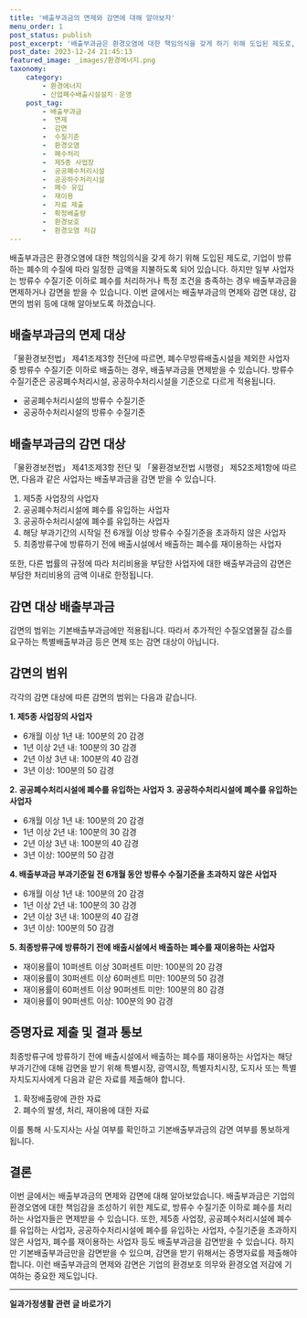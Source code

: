 ```yaml
---
title: '배출부과금의 면제와 감면에 대해 알아보자'
menu_order: 1
post_status: publish
post_excerpt: '배출부과금은 환경오염에 대한 책임의식을 갖게 하기 위해 도입된 제도로, 기업이 방류하는 폐수의 수질에 따라 일정한 금액을 지불하도록 되어 있습니다. 하지만 일부 사업자는 방류수 수질기준 이하로 폐수를 처리하거나 특정 조건을 충족하는 경우 배출부과금을 면제하거나 감면을 받을 수 있습니다. 이번 글에서는 배출부과금의 면제와 감면 대상, 감면의 범위 등에 대해 알아보도록 하겠습니다.'
post_date: 2023-12-24 21:45:13
featured_image: _images/환경에너지.png
taxonomy:
    category:
        - 환경에너지
        - 산업폐수배출시설설치ㆍ운영
    post_tag:
        - 배출부과금
        -  면제
        -  감면
        -  수질기준
        -  환경오염
        -  폐수처리
        -  제5종 사업장
        -  공공폐수처리시설
        -  공공하수처리시설
        -  폐수 유입
        -  재이용
        -  자료 제출
        -  확정배출량
        -  환경보호
        -  환경오염 저감
---
```



배출부과금은 환경오염에 대한 책임의식을 갖게 하기 위해 도입된 제도로, 기업이 방류하는 폐수의 수질에 따라 일정한 금액을 지불하도록 되어 있습니다. 하지만 일부 사업자는 방류수 수질기준 이하로 폐수를 처리하거나 특정 조건을 충족하는 경우 배출부과금을 면제하거나 감면을 받을 수 있습니다. 이번 글에서는 배출부과금의 면제와 감면 대상, 감면의 범위 등에 대해 알아보도록 하겠습니다.

## 배출부과금의 면제 대상

「물환경보전법」 제41조제3항 전단에 따르면, 폐수무방류배출시설을 제외한 사업자 중 방류수 수질기준 이하로 배출하는 경우, 배출부과금을 면제받을 수 있습니다. 방류수 수질기준은 공공폐수처리시설, 공공하수처리시설을 기준으로 다르게 적용됩니다.

- 공공폐수처리시설의 방류수 수질기준
- 공공하수처리시설의 방류수 수질기준

## 배출부과금의 감면 대상

「물환경보전법」 제41조제3항 전단 및 「물환경보전법 시행령」 제52조제1항에 따르면, 다음과 같은 사업자는 배출부과금을 감면 받을 수 있습니다.

1. 제5종 사업장의 사업자
2. 공공폐수처리시설에 폐수를 유입하는 사업자
3. 공공하수처리시설에 폐수를 유입하는 사업자
4. 해당 부과기간의 시작일 전 6개월 이상 방류수 수질기준을 초과하지 않은 사업자
5. 최종방류구에 방류하기 전에 배출시설에서 배출하는 폐수를 재이용하는 사업자

또한, 다른 법률의 규정에 따라 처리비용을 부담한 사업자에 대한 배출부과금의 감면은 부담한 처리비용의 금액 이내로 한정됩니다.

## 감면 대상 배출부과금

감면의 범위는 기본배출부과금에만 적용됩니다. 따라서 추가적인 수질오염물질 감소를 요구하는 특별배출부과금 등은 면제 또는 감면 대상이 아닙니다.

## 감면의 범위

각각의 감면 대상에 따른 감면의 범위는 다음과 같습니다.

**1. 제5종 사업장의 사업자**
- 6개월 이상 1년 내: 100분의 20 감경
- 1년 이상 2년 내: 100분의 30 감경
- 2년 이상 3년 내: 100분의 40 감경
- 3년 이상: 100분의 50 감경

**2. 공공폐수처리시설에 폐수를 유입하는 사업자**
**3. 공공하수처리시설에 폐수를 유입하는 사업자**
- 6개월 이상 1년 내: 100분의 20 감경
- 1년 이상 2년 내: 100분의 30 감경
- 2년 이상 3년 내: 100분의 40 감경
- 3년 이상: 100분의 50 감경

**4. 배출부과금 부과기준일 전 6개월 동안 방류수 수질기준을 초과하지 않은 사업자**
- 6개월 이상 1년 내: 100분의 20 감경
- 1년 이상 2년 내: 100분의 30 감경
- 2년 이상 3년 내: 100분의 40 감경
- 3년 이상: 100분의 50 감경

**5. 최종방류구에 방류하기 전에 배출시설에서 배출하는 폐수를 재이용하는 사업자**
- 재이용률이 10퍼센트 이상 30퍼센트 미만: 100분의 20 감경
- 재이용률이 30퍼센트 이상 60퍼센트 미만: 100분의 50 감경
- 재이용률이 60퍼센트 이상 90퍼센트 미만: 100분의 80 감경
- 재이용률이 90퍼센트 이상: 100분의 90 감경

## 증명자료 제출 및 결과 통보

최종방류구에 방류하기 전에 배출시설에서 배출하는 폐수를 재이용하는 사업자는 해당 부과기간에 대해 감면을 받기 위해 특별시장, 광역시장, 특별자치시장, 도지사 또는 특별자치도지사에게 다음과 같은 자료를 제출해야 합니다.

1. 확정배출량에 관한 자료
2. 폐수의 발생, 처리, 재이용에 대한 자료

이를 통해 시·도지사는 사실 여부를 확인하고 기본배출부과금의 감면 여부를 통보하게 됩니다.

## 결론

이번 글에서는 배출부과금의 면제와 감면에 대해 알아보았습니다. 배출부과금은 기업의 환경오염에 대한 책임감을 조성하기 위한 제도로, 방류수 수질기준 이하로 폐수를 처리하는 사업자들은 면제받을 수 있습니다. 또한, 제5종 사업장, 공공폐수처리시설에 폐수를 유입하는 사업자, 공공하수처리시설에 폐수를 유입하는 사업자, 수질기준을 초과하지 않은 사업자, 폐수를 재이용하는 사업자 등도 배출부과금을 감면받을 수 있습니다. 하지만 기본배출부과금만을 감면받을 수 있으며, 감면을 받기 위해서는 증명자료를 제출해야 합니다. 이런 배출부과금의 면제와 감면은 기업의 환경보호 의무와 환경오염 저감에 기여하는 중요한 제도입니다.
<!-- wp:separator -->
<hr class="wp-block-separator has-alpha-channel-opacity"/>
<!-- /wp:separator -->

<!-- wp:group {"backgroundColor":"base","layout":{"type":"constrained"}} -->
<div class="wp-block-group has-base-background-color has-background"><!-- wp:paragraph {"align":"center","fontSize":"medium"} -->
<p class="has-text-align-center has-large-font-size"><strong>일과가정생활 관련 글 바로가기</strong></p>
<!-- /wp:paragraph -->


<!-- wp:latest-posts
{"categories":[{"id":10918,"count":19,"description":"","link":"https://uknowlaw.com/category/%ec%9d%bc%ea%b3%bc%ea%b0%80%ec%a0%95%ec%83%9d%ed%99%9c/","name":"일과가정생활","slug":"일과가정생활","taxonomy":"category","parent":0,"meta":[],"_links":{"self":[{"href":"https://uknowlaw.com/wp-json/wp/v2/categories/10918"}],"collection":[{"href":"https://uknowlaw.com/wp-json/wp/v2/categories"}],"about":[{"href":"https://uknowlaw.com/wp-json/wp/v2/taxonomies/category"}],"wp:post_type":[{"href":"https://uknowlaw.com/wp-json/wp/v2/posts?categories=10918"}],"curies":[{"name":"wp","href":"https://api.w.org/{rel}","templated":true}]}}],"postsToShow":100,"excerptLength":28,"postLayout":"grid","columns":2,"featuredImageAlign":"left","featuredImageSizeSlug":"large","fontSize":"small"} /--></div>
<!-- /wp:group -->